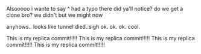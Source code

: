 Alsooooo
 i wante to say 
^ had a typo there did ya'll notice?
do we get a clone bro? we didn't but we might now

anyhows..
looks like tunnel died..sigh
ok. ok. ok. cool.


This is my replica commit!!!!!
This is my replica commit!!!!!
This is my replica commit!!!!!
This is my replica commit!!!!!
